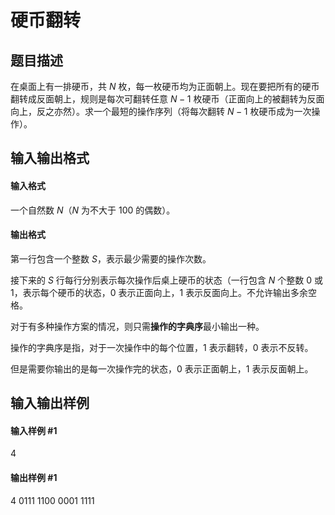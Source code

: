 
# 硬币翻转
## 题目描述
在桌面上有一排硬币，共 $N$ 枚，每一枚硬币均为正面朝上。现在要把所有的硬币翻转成反面朝上，规则是每次可翻转任意 $N-1$ 枚硬币（正面向上的被翻转为反面向上，反之亦然）。求一个最短的操作序列（将每次翻转 $N-1$ 枚硬币成为一次操作）。
## 输入输出格式
#### 输入格式

一个自然数 $N$（$N$ 为不大于 $100$ 的偶数）。
#### 输出格式

第一行包含一个整数 $S$，表示最少需要的操作次数。

接下来的 $S$ 行每行分别表示每次操作后桌上硬币的状态（一行包含 $N$ 个整数 $0$ 或 $1$，表示每个硬币的状态，$0$ 表示正面向上，$1$ 表示反面向上。不允许输出多余空格。

对于有多种操作方案的情况，则只需**操作的字典序**最小输出一种。

操作的字典序是指，对于一次操作中的每个位置，$1$ 表示翻转，$0$ 表示不反转。

但是需要你输出的是每一次操作完的状态，$0$ 表示正面朝上，$1$ 表示反面朝上。
## 输入输出样例
#### 输入样例 #1
4
#### 输出样例 #1
4
0111
1100
0001
1111

 